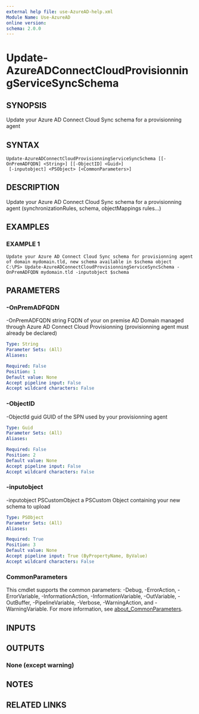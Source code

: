 ```yaml
---
external help file: use-AzureAD-help.xml
Module Name: Use-AzureAD
online version:
schema: 2.0.0
---
```


# Update-AzureADConnectCloudProvisionningServiceSyncSchema

## SYNOPSIS
Update your Azure AD Connect Cloud Sync schema for a provisionning agent

## SYNTAX

```
Update-AzureADConnectCloudProvisionningServiceSyncSchema [[-OnPremADFQDN] <String>] [[-ObjectID] <Guid>]
 [-inputobject] <PSObject> [<CommonParameters>]
```

## DESCRIPTION
Update your  Azure AD Connect Cloud Sync schema for a provisionning agent (synchronizationRules, schema, objectMappings rules...)

## EXAMPLES

### EXAMPLE 1
```
Update your Azure AD Connect Cloud Sync schema for provisionning agent of domain mydomain.tld, new schema available in $schema object
C:\PS> Update-AzureADConnectCloudProvisionningServiceSyncSchema -OnPremADFQDN mydomain.tld -inputobject $schema
```

## PARAMETERS

### -OnPremADFQDN
-OnPremADFQDN string
FQDN of your on premise AD Domain managed through Azure AD Connect Cloud Provisionning (provisionning agent must already be declared)

```yaml
Type: String
Parameter Sets: (All)
Aliases:

Required: False
Position: 1
Default value: None
Accept pipeline input: False
Accept wildcard characters: False
```

### -ObjectID
-ObjectId guid
   GUID of the SPN used by your provisionning agent

```yaml
Type: Guid
Parameter Sets: (All)
Aliases:

Required: False
Position: 2
Default value: None
Accept pipeline input: False
Accept wildcard characters: False
```

### -inputobject
-inputobject PSCustomObject
a PSCustom Object containing your new schema to upload

```yaml
Type: PSObject
Parameter Sets: (All)
Aliases:

Required: True
Position: 3
Default value: None
Accept pipeline input: True (ByPropertyName, ByValue)
Accept wildcard characters: False
```

### CommonParameters
This cmdlet supports the common parameters: -Debug, -ErrorAction, -ErrorVariable, -InformationAction, -InformationVariable, -OutVariable, -OutBuffer, -PipelineVariable, -Verbose, -WarningAction, and -WarningVariable. For more information, see [about_CommonParameters](http://go.microsoft.com/fwlink/?LinkID=113216).

## INPUTS

## OUTPUTS

### None (except warning)
## NOTES

## RELATED LINKS
